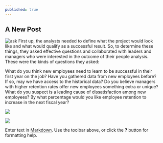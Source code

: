 ```yaml
---
published: true
---
```

## A New Post
![ask]({{site.baseurl}}/_posts/asklogo.png)
First up, the analysts needed to define what the project would look like and what would qualify as a successful result. So, to determine these things, they asked effective questions and collaborated with leaders and managers who were interested in the outcome of their people analysis. These were the kinds of questions they asked:

What do you think new employees need to learn to be successful in their first year on the job? 
Have you gathered data from new employees before? If so, may we have access to the historical data?
Do you believe managers with higher retention rates offer new employees something extra or unique?
What do you suspect is a leading cause of dissatisfaction among new employees?
By what percentage would you like employee retention to increase in the next fiscal year?



![]({{site.baseurl}}/images/resizesun.png)

![]({{site.baseurl}}/images/asklogo1.png)

Enter text in [Markdown](http://daringfireball.net/projects/markdown/). Use the toolbar above, or click the **?** button for formatting help.
